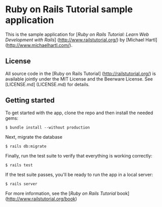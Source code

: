 # Ruby on Rails Tutorial sample application

This is the sample application for
[*Ruby on Rails Tutorial:
Learn Web Development with Rails*] (http://www.railstutorial.org/)
by [Michael Hartl] (http://www.michaelhartl.com/).

## License

All source code in the [Ruby on Rails
Tutorial] (http://railstutorial.org/)
is available jointly under the MIT License and the Beerware License. See
[LICENSE.md] (LICENSE.md) for details.

## Getting started

To get started with the app, clone the repo and then install the needed gems:

```
$ bundle install --without production
```

Next, migrate the database

```
$ rails db:migrate
```

Finally, run the test suite to verify that everything is working
correctly:


```
$ rails test
```

If the test suite passes, you'll be ready to run the app in a local
server:

```
$ rails server
```

For more information, see the
[*Ruby on Rails Tutorial* book] (http://www.railstutorial.org/book)